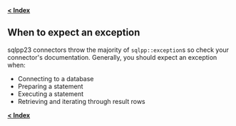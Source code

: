 [**\< Index**](/docs/README.md)

## When to expect an exception

sqlpp23 connectors throw the majority of `sqlpp::exception`s so check your connector's documentation. Generally, you should expect an exception when:

-  Connecting to a database
-  Preparing a statement
-  Executing a statement
-  Retrieving and iterating through result rows

[**\< Index**](/docs/README.md)
